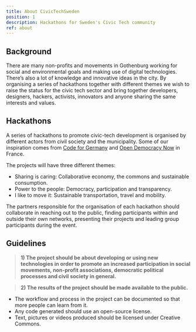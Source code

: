 ```yaml
---
title: About CivicTechSweden
position: 1
description: Hackathons for Sweden's Civic Tech community
ref: about
---
```


## Background
There are many non-profits and movements in Gothenburg working for social and environmental goals and making use of digital technologies. There’s also a lot of knowledge and innovative ideas in the city. By organising a series of hackathons together with different themes we wish to raise the status for the civic tech sector and bring together developers, designers, hackers, activists, innovators and anyone sharing the same interests and values.

## Hackathons
A series of hackathons to promote civic-tech development is organised by different actors from civil society and the municipality. Some of our inspiration comes from [Code for Germany](https://codefor.de/en/) and [Open Democracy Now](http://opendemocracynow.net/) in France.

The projects will have three different themes:
* Sharing is caring: Collaborative economy, the commons and sustainable consumption.
* Power to the people: Democracy, participation and transparency.
* I like to move it: Sustainable transportation, travel and mobility.

The partners responsible for the organisation of each hackathon should collaborate in reaching out to the public, finding participants within and outside their own networks, presenting their projects and leading group participants during the event.

## Guidelines

> **1) The project should be about developing or using new technologies in order to promote an increased participation in social movements, non-profit associations, democratic political processes and civil society in general.**

> **2) The results of the project should be made available to the public.**

* The workflow and process in the project can be documented so that more people can learn from it.
* Any code generated should use an open-source license.
* Text, pictures or videos produced should be licensed under Creative Commons.
